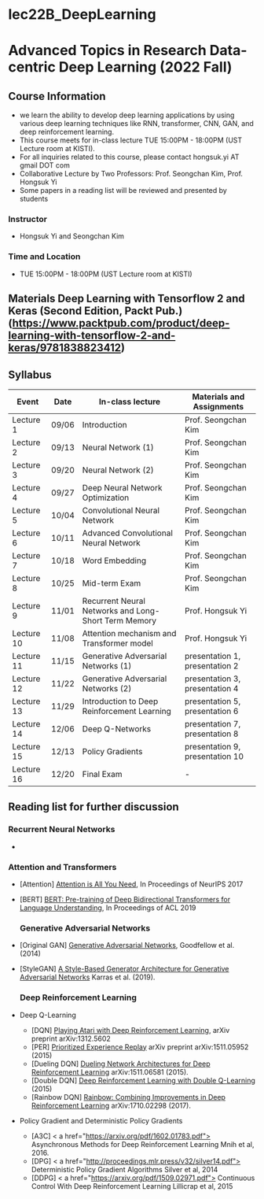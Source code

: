 # lec22B_DeepLearning
# Advanced Topics in Research Data-centric Deep Learning (2022 Fall)  
## Course Information
- we learn the ability to develop deep learning applications by using various deep learning techniques like RNN, transformer, CNN, GAN, and deep reinforcement learning.
- This course meets for in-class lecture TUE 15:00PM - 18:00PM (UST Lecture room at KISTI).
- For all inquiries related to this course, please contact hongsuk.yi AT gmail DOT com
- Collaborative Lecture by Two Professors: Prof. Seongchan Kim, Prof. Hongsuk Yi
- Some papers in a reading list will be reviewed and presented by students
### Instructor
- Hongsuk Yi and Seongchan Kim 
### Time and Location
-  TUE 15:00PM - 18:00PM (UST Lecture room at KISTI)
## Materials  Deep Learning with Tensorflow 2 and Keras (Second Edition, Packt Pub.) (https://www.packtpub.com/product/deep-learning-with-tensorflow-2-and-keras/9781838823412)


## Syllabus
Event|Date|In-class lecture|Materials and Assignments
|---------|----|-------------|------------|
Lecture 1|09/06|Introduction |Prof. Seongchan Kim | 
Lecture 2|09/13|Neural Network (1) |Prof. Seongchan Kim | 
Lecture 3|09/20|Neural Network (2) | Prof. Seongchan Kim | 
Lecture 4|09/27|Deep Neural Network Optimization | Prof. Seongchan Kim | 
Lecture 5|10/04|Convolutional Neural Network | Prof. Seongchan Kim | 
Lecture 6|10/11|Advanced Convolutional Neural Network| Prof. Seongchan Kim | 
Lecture 7|10/18|Word Embedding | Prof. Seongchan Kim | 
Lecture 8|10/25|Mid-term Exam | Prof. Seongchan Kim | 
Lecture 9|11/01|Recurrent Neural Networks and Long-Short Term Memory  | Prof. Hongsuk Yi| 
Lecture 10|11/08|Attention mechanism and Transformer model | Prof. Hongsuk Yi | 
Lecture 11|11/15|Generative Adversarial Networks (1) |presentation 1, presentation 2 | 
Lecture 12|11/22|Generative Adversarial Networks (2)  |presentation 3, presentation 4 | 
Lecture 13|11/29|Introduction to Deep Reinforcement Learning| presentation 5, presentation 6 | 
Lecture 14|12/06|Deep Q-Networks | presentation 7, presentation 8| 
Lecture 15|12/13|Policy Gradients  | presentation 9, presentation 10 | 
Lecture 16|12/20|Final Exam |-| 


## Reading list for further discussion
  
### Recurrent Neural Networks
- 

### Attention and Transformers

- [Attention] <a href=https://arxiv.org/pdf/1706.03762.pdf> Attention is All You Need</a>, In Proceedings of NeurIPS 2017  
  
- [BERT] <a href=https://www.aclweb.org/anthology/N19-1423> BERT: Pre-training of Deep Bidirectional Transformers for Language Understanding</a>, In Proceedings of ACL 2019

  ### Generative Adversarial Networks  
  
- [Original GAN] <a href="https://arxiv.org/pdf/1406.2661.pdf"> Generative Adversarial Networks</a>, Goodfellow et al. (2014)
- [StyleGAN] <a href="https://arxiv.org/pdf/1812.04948.pdf"> A Style-Based Generator Architecture for Generative Adversarial Networks</a>  Karras et al. (2019).
 

  ### Deep Reinforcement Learning           
- Deep Q-Learning
  - [DQN] <a href="https://www.cs.toronto.edu/~vmnih/docs/dqn.pdf"> Playing Atari with Deep Reinforcement Learning</a>, arXiv preprint arXiv:1312.5602  
  - [PER] <a href="https://arxiv.org/pdf/1511.05952.pdf"> Prioritized Experience Replay</a> arXiv preprint arXiv:1511.05952 (2015) 
  - [Dueling DQN] <a href="https://arxiv.org/pdf/1511.06581.pdf"> Dueling Network Architectures for Deep Reinforcement Learning</a> arXiv:1511.06581 (2015).  
  - [Double DQN] <a href="https://arxiv.org/pdf/1509.06461.pdf">  Deep Reinforcement Learning with Double Q-Learning</a> (2015)  
  - [Rainbow DQN] <a href="https://arxiv.org/pdf/1710.02298.pdf"> Rainbow: Combining Improvements in Deep Reinforcement Learning</a> arXiv:1710.02298 (2017).  
- Policy Gradient and  Deterministic Policy Gradients    
  - [A3C] < a href="https://arxiv.org/pdf/1602.01783.pdf"> Asynchronous Methods for Deep Reinforcement Learning</a> Mnih et al, 2016.  
  - [DPG] < a href="http://proceedings.mlr.press/v32/silver14.pdf"> Deterministic Policy Gradient Algorithms</a> Silver et al, 2014  
  - [DDPG] < a href="https://arxiv.org/pdf/1509.02971.pdf"> Continuous Control With Deep Reinforcement Learning</a> Lillicrap et al, 2015
